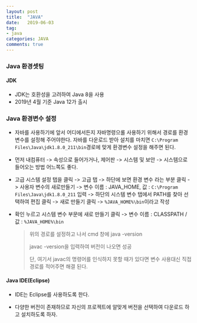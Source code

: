 ```yaml
---
layout: post
title:  "JAVA"
date:   2019-06-03
tag:
- java
categories: JAVA
comments: true
---
```

### Java 환경셋팅

#### JDK

- JDK는 호환성을 고려하여 Java 8을 사용
- 2019년 4월 기준 Java 12가 출시

### Java 환경변수 설정

- 자바를 사용하기에 앞서 어디에서든지 자바명령으롤 사용하기 위해서 경로를 환경변수를 설정해 주어야한다. 자바를 다운로드 받아 설치를 마치면 `C:\Program Files\Java\jdk1.8.0_211\bin`경로에 맞게 환경변수 설정을 해주면 된다.

- 먼저 내컴퓨터 -> 속성으로 들어가거나, 제어판 -> 시스템 및 보안 -> 시스템으로 들어오는 방법 어느쪽도 좋다. 

- 고급 시스템 설정 탭을 클릭 -> 고급 탭 -> 하단에 보면 환경 변수 라는 부분 클릭 -> 사용자 변수의 새로만들기 -> 변수 이름 : JAVA_HOME, 값 :  `C:\Program Files\Java\jdk1.8.0_211` 입력 -> 하단의 시스템 변수 탭에서 PATH를 찾아 선택하여 편집 클릭 -> 새로 만들기 클릭 -> `%JAVA_HOME%\bin`이라고 작성

- 확인 누르고 시스템 변수 부문에 새로 만들기 클릭 -> 변수 이름 : CLASSPATH / 값 :  `%JAVA_HOME%\bin`

  > 위의 경로를 설정하고 나서 cmd 창에 java -version
  >
  > javac -version을 입력하여 버전이 나오면 성공
  >
  > 단, 여기서 javac의 명령어를 인식하지 못할 때가 있다면 변수 사용대신 직접 경로를 적어주면 해결 된다.

#### Java IDE(Eclipse)
- IDE는 Eclipse를 사용하도록 한다.

- 다양한 버전이 존재하므로 자신의 프로젝트에 알맞게 버전을 선택하여 다운로드 하고 설치하도록 하자.

  

